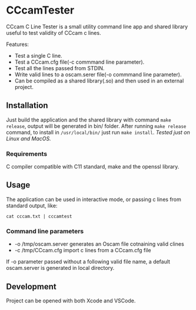 # CCcamTester
CCcam C Line Tester is a small utility command line app and shared library useful to test validity of CCcam c lines.

Features:

* Test a single C line.
* Test a CCcam.cfg file(-c commmand line parameter).
* Test all the lines passed from STDIN.
* Write valid lines to a oscam.serer file(-o commmand line parameter).
* Can be compiled as a shared library(.so) and then used in an external project.

## Installation

Just build the application and the shared library with command `make release`, output will be generated in bin/ folder.
After running `make release` command, to install in `/usr/local/bin/` just run `make install`.
*Tested just on Linux and MacOS.*

### Requirements
C compiler compatible with C11 standard, make and the openssl library.

## Usage
The application can be used in interactive mode, or passing c lines from standard output, like:
```
cat cccam.txt | cccamtest
```

### Command line parameters 

* -o /tmp/oscam.server generates an Oscam file cotnaining valid clines 
* -c /tmp/CCcam.cfg import c lines from a CCcam.cfg file

If -o parameter passed without a following valid file name, a default oscam.server is generated in local directory.

## Development 
Project can be opened with both Xcode and VSCode.